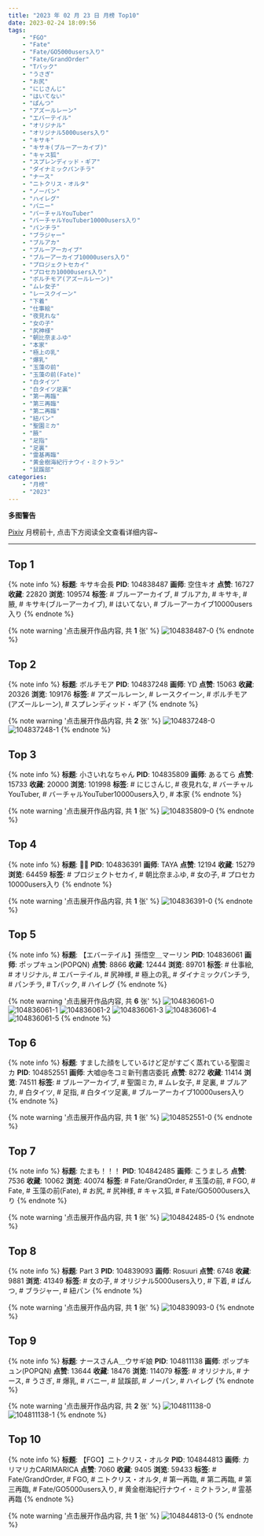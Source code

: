 ```yaml
---
title: "2023 年 02 月 23 日 月榜 Top10"
date: 2023-02-24 18:09:56
tags:
    - "FGO"
    - "Fate"
    - "Fate/GO5000users入り"
    - "Fate/GrandOrder"
    - "Tバック"
    - "うさぎ"
    - "お尻"
    - "にじさんじ"
    - "はいてない"
    - "ぱんつ"
    - "アズールレーン"
    - "エバーテイル"
    - "オリジナル"
    - "オリジナル5000users入り"
    - "キサキ"
    - "キサキ(ブルーアーカイブ)"
    - "キャス狐"
    - "スプレンディッド・ギア"
    - "ダイナミックパンチラ"
    - "ナース"
    - "ニトクリス・オルタ"
    - "ノーパン"
    - "ハイレグ"
    - "バニー"
    - "バーチャルYouTuber"
    - "バーチャルYouTuber10000users入り"
    - "パンチラ"
    - "ブラジャー"
    - "ブルアカ"
    - "ブルーアーカイブ"
    - "ブルーアーカイブ10000users入り"
    - "プロジェクトセカイ"
    - "プロセカ10000users入り"
    - "ボルチモア(アズールレーン)"
    - "ムレ女子"
    - "レースクイーン"
    - "下着"
    - "仕事絵"
    - "夜見れな"
    - "女の子"
    - "尻神様"
    - "朝比奈まふゆ"
    - "本家"
    - "極上の乳"
    - "爆乳"
    - "玉藻の前"
    - "玉藻の前(Fate)"
    - "白タイツ"
    - "白タイツ足裏"
    - "第一再臨"
    - "第三再臨"
    - "第二再臨"
    - "紐パン"
    - "聖園ミカ"
    - "腋"
    - "足指"
    - "足裏"
    - "霊基再臨"
    - "黄金樹海紀行ナウイ・ミクトラン"
    - "鼠蹊部"
categories:
    - "月榜"
    - "2023"
---
```


<i class="fa fa-triangle-exclamation"></i>**多图警告**<i class="fa fa-triangle-exclamation"></i>

[Pixiv](https://www.pixiv.net/) 月榜前十, 点击下方阅读全文查看详细内容~

<!-- more -->

---

## Top 1

{% note info %}
**标题**: キサキ会長
**PID**: 104838487 **画师**: 空住キオ
**点赞**: 16727 **收藏**: 22820 **浏览**: 109574
**标签**: # ブルーアーカイブ, # ブルアカ, # キサキ, # 腋, # キサキ(ブルーアーカイブ), # はいてない, # ブルーアーカイブ10000users入り
{% endnote %}

{% note warning '点击展开作品内容, 共 **1** 张' %}
![104838487-0](https://i.pixiv.re/img-original/img/2023/01/27/01/31/18/104838487_p0.jpg)
{% endnote %}

## Top 2

{% note info %}
**标题**: ボルチモア
**PID**: 104837248 **画师**: YD
**点赞**: 15063 **收藏**: 20326 **浏览**: 109176
**标签**: # アズールレーン, # レースクイーン, # ボルチモア(アズールレーン), # スプレンディッド・ギア
{% endnote %}

{% note warning '点击展开作品内容, 共 **2** 张' %}
![104837248-0](https://i.pixiv.re/img-original/img/2023/01/27/00/37/34/104837248_p0.jpg)
![104837248-1](https://i.pixiv.re/img-original/img/2023/01/27/00/37/34/104837248_p1.jpg)
{% endnote %}

## Top 3

{% note info %}
**标题**: 小さいれなちゃん
**PID**: 104835809 **画师**: あるてら
**点赞**: 15733 **收藏**: 20000 **浏览**: 101998
**标签**: # にじさんじ, # 夜見れな, # バーチャルYouTuber, # バーチャルYouTuber10000users入り, # 本家
{% endnote %}

{% note warning '点击展开作品内容, 共 **1** 张' %}
![104835809-0](https://i.pixiv.re/img-original/img/2023/01/27/00/00/27/104835809_p0.png)
{% endnote %}

## Top 4

{% note info %}
**标题**: 💜🖤
**PID**: 104836391 **画师**: TAYA
**点赞**: 12194 **收藏**: 15279 **浏览**: 64459
**标签**: # プロジェクトセカイ, # 朝比奈まふゆ, # 女の子, # プロセカ10000users入り
{% endnote %}

{% note warning '点击展开作品内容, 共 **1** 张' %}
![104836391-0](https://i.pixiv.re/img-original/img/2023/01/27/00/10/38/104836391_p0.jpg)
{% endnote %}

## Top 5

{% note info %}
**标题**: 【エバーテイル】孫悟空＿マーリン
**PID**: 104836061 **画师**: ポップキュン(POPQN)
**点赞**: 8866 **收藏**: 12444 **浏览**: 89701
**标签**: # 仕事絵, # オリジナル, # エバーテイル, # 尻神様, # 極上の乳, # ダイナミックパンチラ, # パンチラ, # Tバック, # ハイレグ
{% endnote %}

{% note warning '点击展开作品内容, 共 **6** 张' %}
![104836061-0](https://i.pixiv.re/img-original/img/2023/01/27/00/02/34/104836061_p0.jpg)
![104836061-1](https://i.pixiv.re/img-original/img/2023/01/27/00/02/34/104836061_p1.jpg)
![104836061-2](https://i.pixiv.re/img-original/img/2023/01/27/00/02/34/104836061_p2.jpg)
![104836061-3](https://i.pixiv.re/img-original/img/2023/01/27/00/02/34/104836061_p3.jpg)
![104836061-4](https://i.pixiv.re/img-original/img/2023/01/27/00/02/34/104836061_p4.jpg)
![104836061-5](https://i.pixiv.re/img-original/img/2023/01/27/00/02/34/104836061_p5.jpg)
{% endnote %}

## Top 6

{% note info %}
**标题**: すました顔をしているけど足がすごく蒸れている聖園ミカ
**PID**: 104852551 **画师**: 大嘘@冬コミ新刊書店委託
**点赞**: 8272 **收藏**: 11414 **浏览**: 74511
**标签**: # ブルーアーカイブ, # 聖園ミカ, # ムレ女子, # 足裏, # ブルアカ, # 白タイツ, # 足指, # 白タイツ足裏, # ブルーアーカイブ10000users入り
{% endnote %}

{% note warning '点击展开作品内容, 共 **1** 张' %}
![104852551-0](https://i.pixiv.re/img-original/img/2023/01/27/19/01/18/104852551_p0.jpg)
{% endnote %}

## Top 7

{% note info %}
**标题**: たまも！！！
**PID**: 104842485 **画师**: こうましろ
**点赞**: 7536 **收藏**: 10062 **浏览**: 40074
**标签**: # Fate/GrandOrder, # 玉藻の前, # FGO, # Fate, # 玉藻の前(Fate), # お尻, # 尻神様, # キャス狐, # Fate/GO5000users入り
{% endnote %}

{% note warning '点击展开作品内容, 共 **1** 张' %}
![104842485-0](https://i.pixiv.re/img-original/img/2023/01/27/07/32/30/104842485_p0.png)
{% endnote %}

## Top 8

{% note info %}
**标题**: Part 3
**PID**: 104839093 **画师**: Rosuuri
**点赞**: 6748 **收藏**: 9881 **浏览**: 41349
**标签**: # 女の子, # オリジナル5000users入り, # 下着, # ぱんつ, # ブラジャー, # 紐パン
{% endnote %}

{% note warning '点击展开作品内容, 共 **1** 张' %}
![104839093-0](https://i.pixiv.re/img-original/img/2023/01/27/02/02/37/104839093_p0.png)
{% endnote %}

## Top 9

{% note info %}
**标题**: ナースさんA＿ウサギ娘
**PID**: 104811138 **画师**: ポップキュン(POPQN)
**点赞**: 13644 **收藏**: 18476 **浏览**: 114079
**标签**: # オリジナル, # ナース, # うさぎ, # 爆乳, # バニー, # 鼠蹊部, # ノーパン, # ハイレグ
{% endnote %}

{% note warning '点击展开作品内容, 共 **2** 张' %}
![104811138-0](https://i.pixiv.re/img-original/img/2023/01/26/00/01/12/104811138_p0.jpg)
![104811138-1](https://i.pixiv.re/img-original/img/2023/01/26/00/01/12/104811138_p1.jpg)
{% endnote %}

## Top 10

{% note info %}
**标题**: 【FGO】ニトクリス・オルタ
**PID**: 104844813 **画师**: カリマリカCARIMARICA
**点赞**: 7060 **收藏**: 9405 **浏览**: 59433
**标签**: # Fate/GrandOrder, # FGO, # ニトクリス・オルタ, # 第一再臨, # 第二再臨, # 第三再臨, # Fate/GO5000users入り, # 黄金樹海紀行ナウイ・ミクトラン, # 霊基再臨
{% endnote %}

{% note warning '点击展开作品内容, 共 **1** 张' %}
![104844813-0](https://i.pixiv.re/img-original/img/2023/01/27/11/11/09/104844813_p0.png)
{% endnote %}
